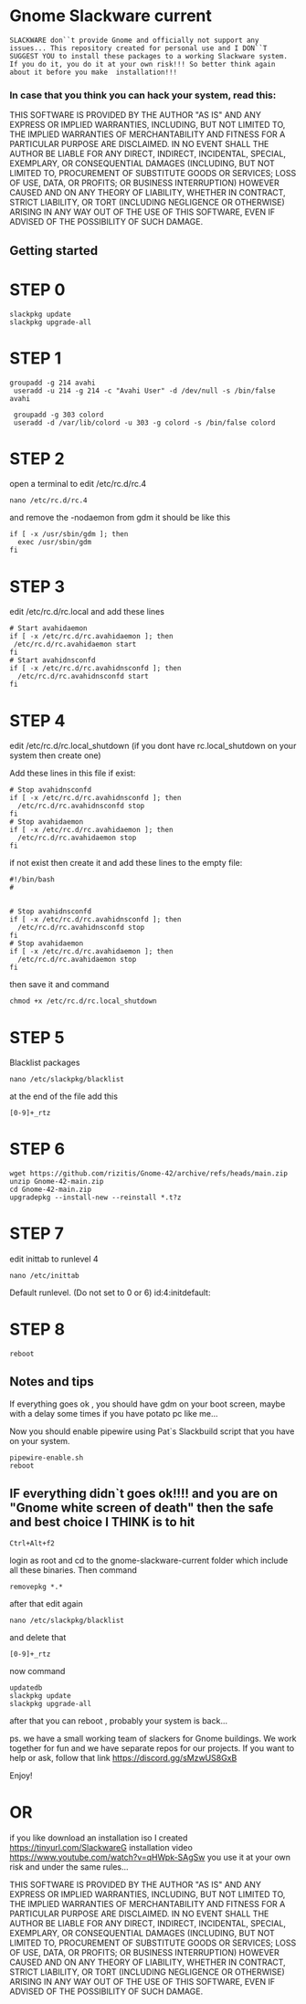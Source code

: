 # Gnome Slackware current

 
`SLACKWARE don``t provide Gnome and officially not support any issues...
This repository created for personal use and I DON``T SUGGEST YOU to install these packages to a working Slackware system. 
If you do it, you do it at your own risk!!! So better think again about it before you make  installation!!!` 

### In case that you think you can hack your system, read this:

  THIS SOFTWARE IS PROVIDED BY THE AUTHOR "AS IS" AND ANY EXPRESS OR IMPLIED
  WARRANTIES, INCLUDING, BUT NOT LIMITED TO, THE IMPLIED WARRANTIES OF
  MERCHANTABILITY AND FITNESS FOR A PARTICULAR PURPOSE ARE DISCLAIMED.  IN NO
  EVENT SHALL THE AUTHOR BE LIABLE FOR ANY DIRECT, INDIRECT, INCIDENTAL,
  SPECIAL, EXEMPLARY, OR CONSEQUENTIAL DAMAGES (INCLUDING, BUT NOT LIMITED TO,
  PROCUREMENT OF SUBSTITUTE GOODS OR SERVICES; LOSS OF USE, DATA, OR PROFITS;
  OR BUSINESS INTERRUPTION) HOWEVER CAUSED AND ON ANY THEORY OF LIABILITY,
  WHETHER IN CONTRACT, STRICT LIABILITY, OR TORT (INCLUDING NEGLIGENCE OR
  OTHERWISE) ARISING IN ANY WAY OUT OF THE USE OF THIS SOFTWARE, EVEN IF
  ADVISED OF THE POSSIBILITY OF SUCH DAMAGE.


## Getting started

# STEP 0

```
slackpkg update
slackpkg upgrade-all
```

# STEP 1

```
groupadd -g 214 avahi
 useradd -u 214 -g 214 -c "Avahi User" -d /dev/null -s /bin/false avahi

 groupadd -g 303 colord
 useradd -d /var/lib/colord -u 303 -g colord -s /bin/false colord
```

# STEP 2

open a terminal to edit /etc/rc.d/rc.4
```
nano /etc/rc.d/rc.4
```
and remove the -nodaemon from gdm
it should be like this 
```
if [ -x /usr/sbin/gdm ]; then
  exec /usr/sbin/gdm
fi
```

# STEP 3

edit /etc/rc.d/rc.local and add these lines

```
# Start avahidaemon
if [ -x /etc/rc.d/rc.avahidaemon ]; then
 /etc/rc.d/rc.avahidaemon start
fi
# Start avahidnsconfd
if [ -x /etc/rc.d/rc.avahidnsconfd ]; then
  /etc/rc.d/rc.avahidnsconfd start
fi
```
# STEP 4 

edit /etc/rc.d/rc.local_shutdown (if you dont have  rc.local_shutdown on your system then create one)

Add these lines in this file if exist:

```
# Stop avahidnsconfd
if [ -x /etc/rc.d/rc.avahidnsconfd ]; then
  /etc/rc.d/rc.avahidnsconfd stop
fi
# Stop avahidaemon
if [ -x /etc/rc.d/rc.avahidaemon ]; then
  /etc/rc.d/rc.avahidaemon stop
fi
```

if not exist then create it and add these lines to the empty file:

```
#!/bin/bash
#


# Stop avahidnsconfd
if [ -x /etc/rc.d/rc.avahidnsconfd ]; then
  /etc/rc.d/rc.avahidnsconfd stop
fi
# Stop avahidaemon
if [ -x /etc/rc.d/rc.avahidaemon ]; then
  /etc/rc.d/rc.avahidaemon stop
fi

```
then save it and command 

```
chmod +x /etc/rc.d/rc.local_shutdown
```

# STEP 5

Blacklist packages

```
nano /etc/slackpkg/blacklist
```
at the end of the file add this
```
[0-9]+_rtz
```

# STEP 6
```
wget https://github.com/rizitis/Gnome-42/archive/refs/heads/main.zip
unzip Gnome-42-main.zip
cd Gnome-42-main.zip
upgradepkg --install-new --reinstall *.t?z 
```

# STEP 7 

edit inittab to runlevel 4
```
nano /etc/inittab

```
Default runlevel. (Do not set to 0 or 6)
id:4:initdefault:

# STEP 8 

```
reboot

```

## Notes and tips
If everything goes ok , you should have gdm on your boot screen, maybe with a delay some times if you have potato pc like me...

Now you should enable pipewire using Pat`s  Slackbuild script that you have on your system.
```
pipewire-enable.sh
reboot

```


## IF everything didn`t goes ok!!!! and you are on "Gnome white screen of death" then the safe and best choice I THINK is to hit

```
Ctrl+Alt+f2 

```
login as root and cd to the gnome-slackware-current folder which include all these binaries.
Then command 

```
removepkg *.* 

```

after that edit again 

```
nano /etc/slackpkg/blacklist
```

and delete that 

```
[0-9]+_rtz
```
now command 

```
updatedb 
slackpkg update
slackpkg upgrade-all
```
after that you can reboot , probably your system is back...



ps. we have a small working team of slackers for Gnome buildings. We work together for fun and we have separate repos for our projects. 
If you want to help or ask, follow that link https://discord.gg/sMzwUS8GxB

Enjoy!


# OR 
if you like download an installation iso I created https://tinyurl.com/SlackwareG 
installation video https://www.youtube.com/watch?v=qHWpk-SAgSw
you use it at your own risk and under the same rules... 


THIS SOFTWARE IS PROVIDED BY THE AUTHOR "AS IS" AND ANY EXPRESS OR IMPLIED
  WARRANTIES, INCLUDING, BUT NOT LIMITED TO, THE IMPLIED WARRANTIES OF
  MERCHANTABILITY AND FITNESS FOR A PARTICULAR PURPOSE ARE DISCLAIMED.  IN NO
  EVENT SHALL THE AUTHOR BE LIABLE FOR ANY DIRECT, INDIRECT, INCIDENTAL,
  SPECIAL, EXEMPLARY, OR CONSEQUENTIAL DAMAGES (INCLUDING, BUT NOT LIMITED TO,
  PROCUREMENT OF SUBSTITUTE GOODS OR SERVICES; LOSS OF USE, DATA, OR PROFITS;
  OR BUSINESS INTERRUPTION) HOWEVER CAUSED AND ON ANY THEORY OF LIABILITY,
  WHETHER IN CONTRACT, STRICT LIABILITY, OR TORT (INCLUDING NEGLIGENCE OR
  OTHERWISE) ARISING IN ANY WAY OUT OF THE USE OF THIS SOFTWARE, EVEN IF
  ADVISED OF THE POSSIBILITY OF SUCH DAMAGE.






